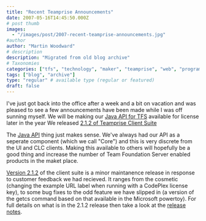 ```yaml
---
title: "Recent Teamprise Announcements"
date: 2007-05-16T14:45:50.000Z
# post thumb
images:
  - "/images/post/2007-recent-teamprise-announcements.jpg"
#author
author: "Martin Woodward"
# description
description: "Migrated from old blog archive"
# Taxonomies
categories: ["tfs", "technology", "maker", "teamprise", "web", "programming", "personal"]
tags: ["blog", "archive"]
type: "regular" # available type (regular or featured)
draft: false
---
```

I've just got back into the office after a week and a bit on vacation and was pleased to see a few announcements have been made while I was off sunning myself.  We will be making our [Java API for TFS](http://www.teamprise.com/news/2007/05/teamprise_announces_java_sdk_f.html) available for license later in the year We released [2.1.2 of Teamprise Client Suite](http://www.teamprise.com/download/index.html) 

The [Java API](http://www.teamprise.com/news/2007/05/teamprise_announces_java_sdk_f.html) thing just makes sense.  We've always had our API as a seperate component (which we call "Core") and this is very discrete from the UI and CLC clients.  Making this available to others will hopefully be a good thing and increase the number of Team Foundation Server enabled products in the maket place. 

[Version 2.1.2](http://www.teamprise.com/download/index.html) of the client suite is a minor maintanence release in response to customer feedback we had recieved.  It ranges from the cosmetic (changing the example URL label when running with a CodePlex license key), to some bug fixes to the odd feature we have slipped in (a version of the getcs command based on that available in the Microsoft powertoy).  For full details on what is in the 2.1.2 release then take a look at the [release notes](http://download.teamprise.com/cs/2.1.2.5563R/release-notes/release-notes.html).